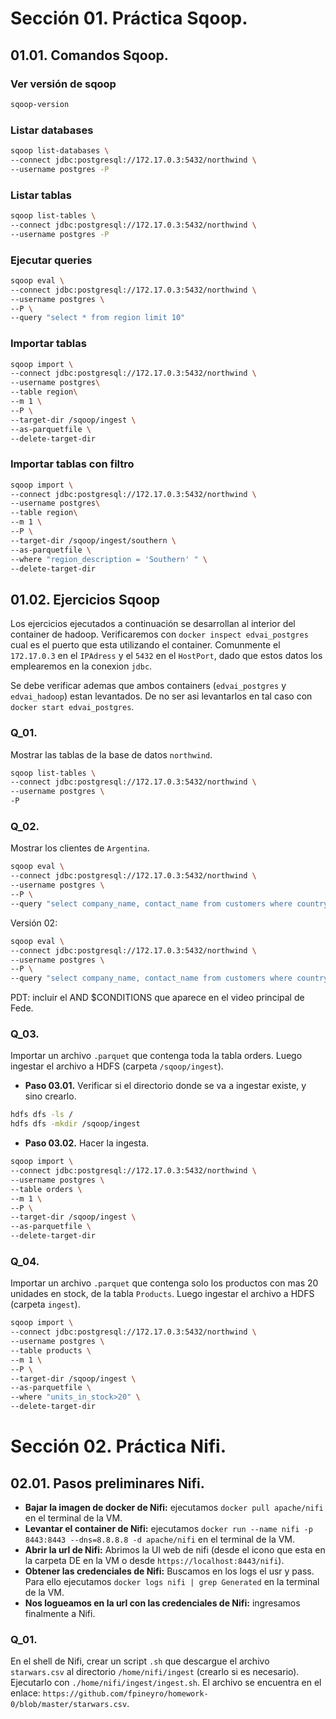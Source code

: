 # Sección 01. Práctica Sqoop.

## 01.01. Comandos Sqoop.

### Ver versión de sqoop
```bash
sqoop-version
```

### Listar databases
```bash
sqoop list-databases \
--connect jdbc:postgresql://172.17.0.3:5432/northwind \
--username postgres -P
```

### Listar tablas 
```bash
sqoop list-tables \
--connect jdbc:postgresql://172.17.0.3:5432/northwind \
--username postgres -P
```

### Ejecutar queries
```bash
sqoop eval \
--connect jdbc:postgresql://172.17.0.3:5432/northwind \
--username postgres \
--P \
--query "select * from region limit 10"
```

### Importar tablas
```bash
sqoop import \
--connect jdbc:postgresql://172.17.0.3:5432/northwind \
--username postgres\
--table region\
--m 1 \
--P \
--target-dir /sqoop/ingest \
--as-parquetfile \
--delete-target-dir
```

### Importar tablas con filtro
```bash
sqoop import \
--connect jdbc:postgresql://172.17.0.3:5432/northwind \
--username postgres\
--table region\
--m 1 \
--P \
--target-dir /sqoop/ingest/southern \
--as-parquetfile \
--where "region_description = 'Southern' " \
--delete-target-dir
```

## 01.02. Ejercicios Sqoop
Los ejercicios ejecutados a continuación se desarrollan al interior del container de hadoop.
Verificaremos con `docker inspect edvai_postgres` cual es el puerto que esta utilizando el container. Comunmente el `172.17.0.3` en el `IPAdress` y el `5432` en el `HostPort`, dado que estos datos los emplearemos en la conexion `jdbc`.

Se debe verificar ademas que ambos containers (`edvai_postgres` y `edvai_hadoop`) estan levantados. De no ser asi levantarlos en tal caso con `docker start edvai_postgres`.

### Q_01. 
Mostrar las tablas de la base de datos `northwind`.
```bash
sqoop list-tables \
--connect jdbc:postgresql://172.17.0.3:5432/northwind \
--username postgres \
-P
```

### Q_02. 
Mostrar los clientes de `Argentina`.
```bash
sqoop eval \
--connect jdbc:postgresql://172.17.0.3:5432/northwind \
--username postgres \
--P \
--query "select company_name, contact_name from customers where country = 'Argentina'"
```
Versión 02:
```bash
sqoop eval \
--connect jdbc:postgresql://172.17.0.3:5432/northwind \
--username postgres \
--P \
--query "select company_name, contact_name from customers where country = 'Argentina' AND \$CONDITIONS"
```
PDT: incluir el AND \$CONDITIONS que aparece en el video principal de Fede.


### Q_03. 
Importar un archivo `.parquet` que contenga toda la tabla orders. Luego ingestar el archivo a HDFS (carpeta `/sqoop/ingest`).
- **Paso 03.01.**
Verificar si el directorio donde se va a ingestar existe, y sino crearlo.
```bash
hdfs dfs -ls / 
hdfs dfs -mkdir /sqoop/ingest
```
- **Paso 03.02.**
Hacer la ingesta.
```bash
sqoop import \
--connect jdbc:postgresql://172.17.0.3:5432/northwind \
--username postgres \
--table orders \
--m 1 \
--P \
--target-dir /sqoop/ingest \
--as-parquetfile \
--delete-target-dir
```

### Q_04. 
Importar un archivo `.parquet` que contenga solo los productos con mas 20 unidades en stock, de la tabla `Products`. Luego ingestar el archivo a HDFS (carpeta `ingest`).
```bash
sqoop import \
--connect jdbc:postgresql://172.17.0.3:5432/northwind \
--username postgres \
--table products \
--m 1 \
--P \
--target-dir /sqoop/ingest \
--as-parquetfile \
--where "units_in_stock>20" \
--delete-target-dir
```

# Sección 02. Práctica Nifi.

## 02.01. Pasos preliminares Nifi.
- **Bajar la imagen de docker de Nifi:** ejecutamos `docker pull apache/nifi` en el terminal de la VM.
- **Levantar el container de Nifi:** ejecutamos `docker run --name nifi -p 8443:8443 --dns=8.8.8.8 -d apache/nifi` en el terminal de la VM.
- **Abrir la url de Nifi:** Abrimos la UI web de nifi (desde el icono que esta en la carpeta DE en la VM o desde `https://localhost:8443/nifi`).
- **Obtener las credenciales de Nifi:** Buscamos en los logs el usr y pass. Para ello ejecutamos `docker logs nifi | grep Generated` en la terminal de la VM.
- **Nos logueamos en la url con las credenciales de Nifi:** ingresamos finalmente a Nifi.


### Q_01. 
En el shell de Nifi, crear un script `.sh` que descargue el archivo `starwars.csv` al directorio `/home/nifi/ingest` (crearlo si es necesario). Ejecutarlo con `./home/nifi/ingest/ingest.sh`. El archivo se encuentra en el enlace: `https://github.com/fpineyro/homework-0/blob/master/starwars.csv`.


```bash

```












